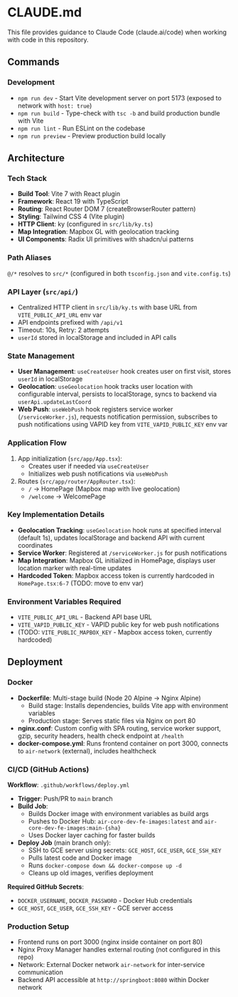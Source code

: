 # CLAUDE.md

This file provides guidance to Claude Code (claude.ai/code) when working with code in this repository.

## Commands

### Development
- `npm run dev` - Start Vite development server on port 5173 (exposed to network with `host: true`)
- `npm run build` - Type-check with `tsc -b` and build production bundle with Vite
- `npm run lint` - Run ESLint on the codebase
- `npm run preview` - Preview production build locally

## Architecture

### Tech Stack
- **Build Tool**: Vite 7 with React plugin
- **Framework**: React 19 with TypeScript
- **Routing**: React Router DOM 7 (createBrowserRouter pattern)
- **Styling**: Tailwind CSS 4 (Vite plugin)
- **HTTP Client**: ky (configured in `src/lib/ky.ts`)
- **Map Integration**: Mapbox GL with geolocation tracking
- **UI Components**: Radix UI primitives with shadcn/ui patterns

### Path Aliases
`@/*` resolves to `src/*` (configured in both `tsconfig.json` and `vite.config.ts`)

### API Layer (`src/api/`)
- Centralized HTTP client in `src/lib/ky.ts` with base URL from `VITE_PUBLIC_API_URL` env var
- API endpoints prefixed with `/api/v1`
- Timeout: 10s, Retry: 2 attempts
- `userId` stored in localStorage and included in API calls

### State Management
- **User Management**: `useCreateUser` hook creates user on first visit, stores `userId` in localStorage
- **Geolocation**: `useGeolocation` hook tracks user location with configurable interval, persists to localStorage, syncs to backend via `userApi.updateLastCoord`
- **Web Push**: `useWebPush` hook registers service worker (`/serviceWorker.js`), requests notification permission, subscribes to push notifications using VAPID key from `VITE_VAPID_PUBLIC_KEY` env var

### Application Flow
1. App initialization (`src/app/App.tsx`):
   - Creates user if needed via `useCreateUser`
   - Initializes web push notifications via `useWebPush`
2. Routes (`src/app/router/AppRouter.tsx`):
   - `/` → HomePage (Mapbox map with live geolocation)
   - `/welcome` → WelcomePage

### Key Implementation Details
- **Geolocation Tracking**: `useGeolocation` hook runs at specified interval (default 1s), updates localStorage and backend API with current coordinates
- **Service Worker**: Registered at `/serviceWorker.js` for push notifications
- **Map Integration**: Mapbox GL initialized in HomePage, displays user location marker with real-time updates
- **Hardcoded Token**: Mapbox access token is currently hardcoded in `HomePage.tsx:6-7` (TODO: move to env var)

### Environment Variables Required
- `VITE_PUBLIC_API_URL` - Backend API base URL
- `VITE_VAPID_PUBLIC_KEY` - VAPID public key for web push notifications
- (TODO: `VITE_PUBLIC_MAPBOX_KEY` - Mapbox access token, currently hardcoded)

## Deployment

### Docker
- **Dockerfile**: Multi-stage build (Node 20 Alpine → Nginx Alpine)
  - Build stage: Installs dependencies, builds Vite app with environment variables
  - Production stage: Serves static files via Nginx on port 80
- **nginx.conf**: Custom config with SPA routing, service worker support, gzip, security headers, health check endpoint at `/health`
- **docker-compose.yml**: Runs frontend container on port 3000, connects to `air-network` (external), includes healthcheck

### CI/CD (GitHub Actions)
**Workflow**: `.github/workflows/deploy.yml`
- **Trigger**: Push/PR to `main` branch
- **Build Job**:
  - Builds Docker image with environment variables as build args
  - Pushes to Docker Hub: `air-core-dev-fe-images:latest` and `air-core-dev-fe-images:main-{sha}`
  - Uses Docker layer caching for faster builds
- **Deploy Job** (main branch only):
  - SSH to GCE server using secrets: `GCE_HOST`, `GCE_USER`, `GCE_SSH_KEY`
  - Pulls latest code and Docker image
  - Runs `docker-compose down && docker-compose up -d`
  - Cleans up old images, verifies deployment

**Required GitHub Secrets**:
- `DOCKER_USERNAME`, `DOCKER_PASSWORD` - Docker Hub credentials
- `GCE_HOST`, `GCE_USER`, `GCE_SSH_KEY` - GCE server access

### Production Setup
- Frontend runs on port 3000 (nginx inside container on port 80)
- Nginx Proxy Manager handles external routing (not configured in this repo)
- Network: External Docker network `air-network` for inter-service communication
- Backend API accessible at `http://springboot:8080` within Docker network

